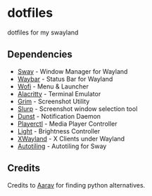 # dotfiles

dotfiles for my swayland

## Dependencies

-   [Sway](https://github.com/swaywm/sway) - Window Manager for Wayland
-   [Waybar](https://github.com/Alexays/Waybar) - Status Bar for Wayland
-   [Wofi](https://github.com/tsujp/wofi) - Menu & Launcher
-   [Alacritty](https://github.com/alacritty/alacritty) - Terminal Emulator
-   [Grim](https://github.com/emersion/grim) - Screenshot Utility
-	[Slurp](https://github.com/emersion/slurp) - Screenshot window selection tool
-   [Dunst](https://github.com/dunst-project/dunst) - Notification Daemon
-   [Playerctl](https://github.com/altdesktop/playerctl) - Media Player Controller
-   [Light](https://github.com/haikarainen/light) - Brightness Controller 
-   [XWayland](https://wayland.freedesktop.org/xserver.html) - X Clients under Wayland
-	[Autotiling](https://github.com/ammgws/autotiling-rs) - Autotiling for Sway

## Credits

Credits to [Aarav](https://github.com/Aarav619) for finding python alternatives.
